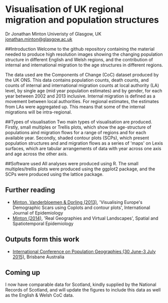 # Visualisation of UK regional migration and population structures

Dr Jonathan Minton
Univeristy of Glasgow, UK 
jonathan.minton@glasgow.ac.uk 

##Introduction 
Welcome to the github repository containing the material needed to produce high resolution images showing the changing population structure in different English and Welsh regions, and the contribution of internal and international migration to the age structures in different regions. 

The data used are the Components of Change (CoC) dataset produced by the UK ONS. This data contains population counts, death counts, and counts of internal and international migration counts at local authority (LA) level, by single age (mid year population estimates) and by gender, for each year between 2002 and 2013 inclusive. Internal migration is defined as a movement between local authorities. 
For regional estimates, the estimates from LAs were aggregated up. This means that some of the internal migrations will be intra-regional. 

##Types of visualisation 
Two main types of visualisation are produced. Firstly, small multiples or Trellis plots, which show the age-structure of populations aind migration flows for a range of regions and for each available year. Secondly, shaded contour plots (SCPs), which present population structures and and migration flows as a series of 'maps' on Lexis surfaces, which are tabular arrangements of data with year across one axis and age across the other axis. 


##Software used 
All analyses were produced using R. The small multiples/trellis plots were produced using the ggplot2 package, and the SCPs were produced using the lattice package. 

## Further reading
- [Minton, Vanderbloemen & Dorling (2013)](http://ije.oxfordjournals.org/content/42/4/1164.full), 'Visualising Europe's Demographic Scars using Coplots and contour plots', International Journal of Epidemiology
- [Minton (2014)](http://www.sciencedirect.com/science/article/pii/S1877584514000173), 'Real Geographies and Virtual Landscapes', Spatial and Spatiotemporal Epidemiology

## Outputs form this work
- [International Conference on Population Geographies (30 June-3 July 2015)](http://popgeog.org/2014/10/eighth-international-conference-on-population-geographies-brisbane-australia-30-june-2015-to-3-july-2015/), Brisbane Australia


## Coming up 
I now have comparable data for Scotland, kindly supplied by the National Records of Scotland, and will update the figures to include this data as well as the English & Welsh CoC data. 


